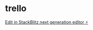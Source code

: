 # trello

[Edit in StackBlitz next generation editor ⚡️](https://stackblitz.com/~/github.com/edugomezz/trello)